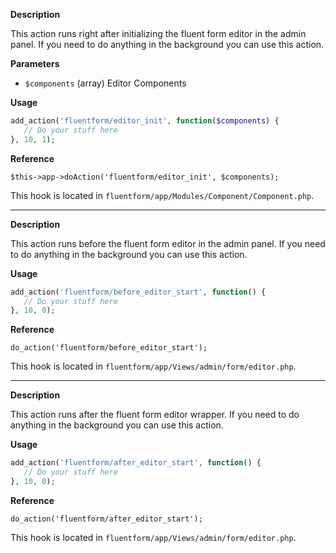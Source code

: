 
<explain-block title="fluentform/editor_init">

**Description**

This action runs right after initializing the fluent form editor in the admin panel. If you need to do anything in the background you can use this action.

**Parameters**
- `$components` (array) Editor Components

**Usage**

```php
add_action('fluentform/editor_init', function($components) {
   // Do your stuff here
}, 10, 1);
```

**Reference**

`$this->app->doAction('fluentform/editor_init', $components);`

This hook is located in `fluentform/app/Modules/Component/Component.php`.

</explain-block>

----------------------------------------

<explain-block title="fluentform/before_editor_start">

**Description**

This action runs before the fluent form editor in the admin panel. If you need to do anything in the background you can use this action.

**Usage**

```php
add_action('fluentform/before_editor_start', function() {
   // Do your stuff here
}, 10, 0);
```

**Reference**

`do_action('fluentform/before_editor_start');`

This hook is located in `fluentform/app/Views/admin/form/editor.php`.

</explain-block>

----------------------------------------

<explain-block title="fluentform/after_editor_start">

**Description**

This action runs after the fluent form editor wrapper. If you need to do anything in the background you can use this action.

**Usage**

```php
add_action('fluentform/after_editor_start', function() {
   // Do your stuff here
}, 10, 0);
```

**Reference**

`do_action('fluentform/after_editor_start');`

This hook is located in `fluentform/app/Views/admin/form/editor.php`.

</explain-block>